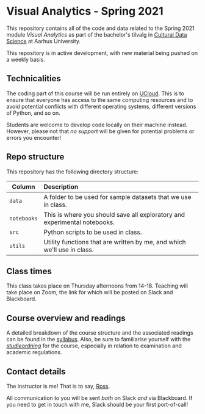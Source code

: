 # Visual Analytics - Spring 2021

This repository contains all of the code and data related to the Spring 2021 module _Visual Analytics_ as part of the bachelor's tilvalg in [Cultural Data Science](https://bachelor.au.dk/en/supplementary-subject/culturaldatascience/) at Aarhus University.

This repository is in active development, with new material being pushed on a weekly basis. 

## Technicalities

The coding part of this course will be run entirely on [UCloud](https://cloud.sdu.dk/). This is to ensure that everyone has access to the same computing resources and to avoid potential conflicts with different operating systems, different versions of Python, and so on.

Students are welcome to develop code locally on their machine instead. However, please not that *no support* will be given for potential problems or errors you encounter!

## Repo structure

This repository has the following directory structure:

| Column | Description|
|--------|:-----------|
```data```| A folder to be used for sample datasets that we use in class.
```notebooks``` | This is where you should save all exploratory and experimental notebooks.
```src``` | Python scripts to be used in class.
```utils``` | Utility functions that are written by me, and which we'll use in class.


## Class times

This class takes place on Thursday afternoons from 14-18. Teaching will take place on Zoom, the link for which will be posted on Slack and Blackboard.

## Course overview and readings

A detailed breakdown of the course structure and the associated readings can be found in the [syllabus](syllabus.md). Also, be sure to familiarise yourself with the [_studieordning_](https://eddiprod.au.dk/EDDI/webservices/DokOrdningService.cfc?method=visGodkendtOrdning&dokOrdningId=15952&sprog=en) for the course, especially in relation to examination and academic regulations.

## Contact details

The instructor is me! That is to say, [Ross](https://pure.au.dk/portal/en/persons/ross-deans-kristensenmclachlan(29ad140e-0785-4e07-bdc1-8af12f15856c).html).

All communication to you will be sent _both_ on Slack _and_ via Blackboard. If you need to get in touch with me, Slack should be your first port-of-call! 

